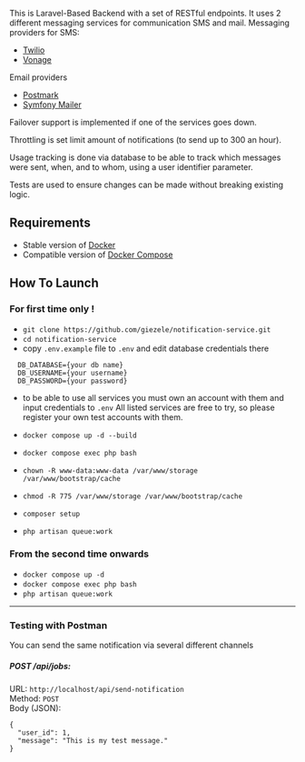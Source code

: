 This is Laravel-Based Backend with a set of RESTful endpoints. It uses 2 different messaging services for communication SMS and mail.
Messaging providers for SMS:
- [Twilio](https://laravel-notification-channels.com/twilio/#contents)
- [Vonage](https://www.vonage.com/)  

Email providers
- [Postmark](https://postmarkapp.com/)
- [Symfony Mailer](https://symfony.com/doc/7.0/mailer.html)

Failover support is implemented if one of the services goes down.  

Throttling is set limit amount of notifications (to send up to 300 an hour).

Usage tracking is done via database to be able to track which messages were sent, when, and to whom, using a user identifier parameter.

Tests are used to ensure changes can be made without breaking existing logic.

## Requirements
- Stable version of [Docker](https://docs.docker.com/engine/install/)
- Compatible version of [Docker Compose](https://docs.docker.com/compose/install/#install-compose)

## How To Launch

### For first time only !
- `git clone https://github.com/giezele/notification-service.git`
- `cd notification-service`
- copy `.env.example` file to `.env` and edit database credentials there
```
  DB_DATABASE={your db name}
  DB_USERNAME={your username}
  DB_PASSWORD={your password}
  ```
- to be able to use all services you must own an account with them and input credentials to `.env` All listed services are free to try, so please register your own test accounts with them.  

- `docker compose up -d --build`
- `docker compose exec php bash`
- `chown -R www-data:www-data /var/www/storage /var/www/bootstrap/cache`
- `chmod -R 775 /var/www/storage /var/www/bootstrap/cache`
- `composer setup`
- `php artisan queue:work`

### From the second time onwards
- `docker compose up -d`
- `docker compose exec php bash`
- `php artisan queue:work`

***
### Testing with Postman

You can send the same notification via several different channels

##### POST /api/jobs:


URL: `http://localhost/api/send-notification`  
Method: `POST`  
Body (JSON):
```
{
  "user_id": 1,
  "message": "This is my test message."
}

